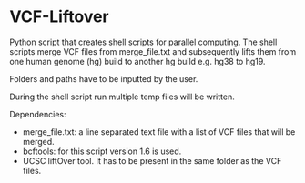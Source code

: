 # VCF-Liftover

Python script that creates shell scripts for parallel computing. The shell scripts merge VCF files from merge_file.txt and subsequently lifts them from one human genome (hg) build to another hg build e.g. hg38 to hg19.    

Folders and paths have to be inputted by the user. 

During the shell script run multiple temp files will be written. 

Dependencies:
- merge_file.txt: a line separated text file with a list of VCF files that will be merged.
- bcftools: for this script version 1.6 is used. 
- UCSC liftOver tool. It has to be present in the same folder as the VCF files. 



